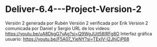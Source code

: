 # Deliver-6.4---Project-Version-2

Versión 2 generada por Rubén
Versión 2 verificada por Erik
Version 2 comunicada por Daniel y Sergio
URL de los videos: https://youtu.be/uA8DkgG7yAg?si=Q9WgJUit58lRFg8O
Interfaz gráfica usuario: https://youtu.be/F5A07_YieNY?si=TExIV-I2JhjCjP68
